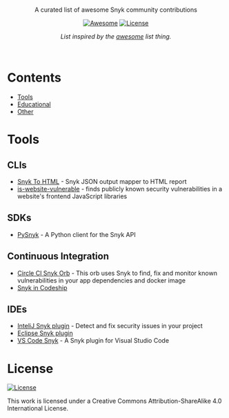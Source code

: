 <br/>
<div align="center">

A curated list of awesome Snyk community contributions

[![Awesome](https://awesome.re/badge.svg)](https://awesome.re)
[![License](https://badgen.net/badge/License/CC%20BY-SA%204.0/green)](http://creativecommons.org/licenses/by-sa/4.0/)

_List inspired by the [awesome](https://github.com/sindresorhus/awesome) list thing._

</div>
<br/>

# Contents
- [Tools](#tools)
- [Educational](#educational)
- [Other](#other)

# Tools

## CLIs

- [Snyk To HTML](https://github.com/snyk/snyk-to-html) - Snyk JSON output mapper to HTML report
- [is-website-vulnerable](https://github.com/lirantal/is-website-vulnerable) - finds publicly known security vulnerabilities in a website's frontend JavaScript libraries

## SDKs

- [PySnyk](https://github.com/snyk-labs/pysnyk) - A Python client for the Snyk API

## Continuous Integration

- [Circle CI Snyk Orb](https://circleci.com/orbs/registry/orb/snyk/snyk) - This orb uses Snyk to find, fix and monitor known vulnerabilities in your app dependencies and docker image
- [Snyk in Codeship](https://documentation.codeship.com/general/integrations/snyk)

## IDEs

- [InteliJ Snyk plugin](https://plugins.jetbrains.com/plugin/10972-snyk-vulnerability-scanning) - Detect and fix security issues in your project
- [Eclipse Snyk plugin](https://marketplace.eclipse.org/content/snyk-vuln-scanner)
- [VS Code Snyk](https://marketplace.visualstudio.com/items?itemName=pmbenjamin.vscode-snyk) - A Snyk plugin for Visual Studio Code


# License

[![License](https://badgen.net/badge/License/CC%20BY-SA%204.0/green)](http://creativecommons.org/licenses/by-sa/4.0/)

This work is licensed under a Creative Commons Attribution-ShareAlike 4.0 International License.
